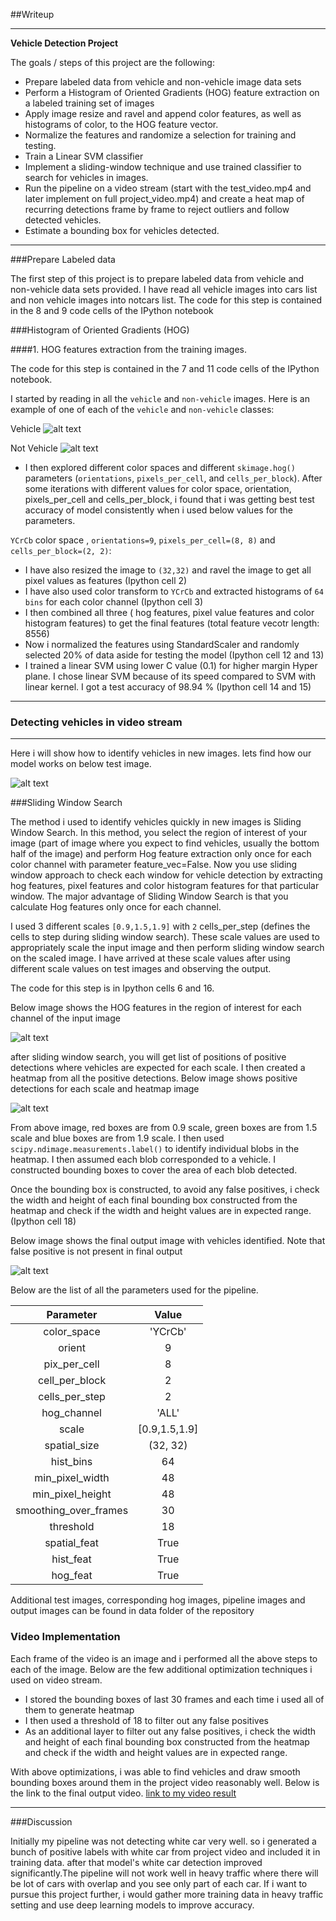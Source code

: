 ##Writeup

---

**Vehicle Detection Project**

The goals / steps of this project are the following:

* Prepare labeled data from vehicle and non-vehicle image data sets
* Perform a Histogram of Oriented Gradients (HOG) feature extraction on a labeled training set of images
* Apply image resize and ravel and append color features, as well as histograms of color, to the HOG feature vector.
* Normalize the features and randomize a selection for training and testing.
* Train a Linear SVM classifier
* Implement a sliding-window technique and use trained classifier to search for vehicles in images.
* Run the pipeline on a video stream (start with the test_video.mp4 and later implement on full project_video.mp4) and create a heat map of recurring detections frame by frame to reject outliers and follow detected vehicles.
* Estimate a bounding box for vehicles detected.

[//]: # (Image References)
[image1]: ./data/pipeline_Images/Vehicle.png
[image2]: ./data/pipeline_Images/nonVehicle.png
[image3]: ./data/test_images/test4.jpg
[image4]: ./data/hog_test_images/4.png
[image5]: ./data/pipeline_Images/4.png
[image6]: ./data/test_images_output/test4.jpg
[video1]: ./data/output_videos/Projectvideo.mp4

---

###Prepare Labeled data

The first step of this project is to prepare labeled data from vehicle and non-vehicle data sets provided. I have read all vehicle images into cars list and non vehicle images into notcars list. The code for this step is contained in the 8 and 9 code cells of the IPython notebook 

###Histogram of Oriented Gradients (HOG)

####1. HOG features extraction from the training images.

The code for this step is contained in the 7 and 11 code cells of the IPython notebook.  

I started by reading in all the `vehicle` and `non-vehicle` images.  Here is an example of one of each of the `vehicle` and `non-vehicle` classes:

Vehicle
![alt text][image1]

Not Vehicle
![alt text][image2]

* I then explored different color spaces and different `skimage.hog()` parameters (`orientations`, `pixels_per_cell`, and `cells_per_block`).  After some iterations with different values for color space, orientation, pixels_per_cell and cells_per_block, i found that i was getting best test accuracy of model consistently when i used below values for the parameters.

`YCrCb` color space , `orientations=9`, `pixels_per_cell=(8, 8)` and `cells_per_block=(2, 2)`:


* I have also resized the image to `(32,32)` and ravel the image to get all pixel values as features (Ipython cell 2)
* I have also used color transform to `YCrCb` and extracted histograms of `64 bins` for each color channel (Ipython cell 3)
* I then combined all three ( hog features, pixel value features and color histogram features) to get the final features (total feature vecotr length: 8556)
* Now i normalized the features using StandardScaler and randomly selected 20% of data aside for testing the model (Ipython cell 12 and 13)
* I trained a linear SVM using lower C value (0.1) for higher margin Hyper plane. I chose linear SVM because of its speed compared to SVM with linear kernel. I got a test accuracy of 98.94 % (Ipython cell 14 and 15)

---
### Detecting vehicles in video stream
---

Here i will show how to identify vehicles in new images. lets find how our model works on below test image.

![alt text][image3]


###Sliding Window Search

The method i used to identify vehicles quickly in new images is Sliding Window Search. In this method, you select the region of interest of your image (part of image where you expect to find vehicles, usually the bottom half of the image) and perform Hog feature extraction only once for each color channel with parameter feature_vec=False. Now you use sliding window approach to check each window for vehicle detection by extracting hog features, pixel features and color histogram features for that particular window. The major advantage of Sliding Window Search is that you calculate Hog features only once for each channel.

I used 3 different scales `[0.9,1.5,1.9]` with `2` cells_per_step (defines the cells to step during sliding window search). These scale values are used to appropriately scale the input image and then perform sliding window search on the scaled image. I have arrived at these scale values after using different scale values on test images and observing the output.

The code for this step is in Ipython cells 6 and 16.

Below image shows the HOG features in the region of interest for each channel of the input image

![alt text][image4]

after sliding window search, you will get list of positions of positive detections where vehicles are expected for each scale. I then created a heatmap from all the positive detections. Below image shows positive detections for each scale and heatmap image

![alt text][image5]

From above image, red boxes are from 0.9 scale, green boxes are from 1.5 scale and blue boxes are from 1.9 scale. I then used `scipy.ndimage.measurements.label()` to identify individual blobs in the heatmap.  I then assumed each blob corresponded to a vehicle.  I constructed bounding boxes to cover the area of each blob detected.

Once the bounding box is constructed, to avoid any false positives, i check the width and height of each final bounding box constructed from the heatmap and check if the width and height values are in expected range. (Ipython cell 18)

Below image shows the final output image with vehicles identified. Note that false positive is not present in final output

![alt text][image6]


Below are the list of all the parameters used for the pipeline. 

| Parameter             | Value         | 
|:---------------------:|:-------------:| 
| color_space      		| 'YCrCb'       | 
| orient      			| 9      		|
| pix_per_cell    	 	| 8      		|
| cell_per_block        | 2    		    |
| cells_per_step        | 2   		    |
| hog_channel     	    | 'ALL'         |
| scale      			| [0.9,1.5,1.9] | 
| spatial_size    	    | (32, 32)     	|
| hist_bins     		| 64            |
| min_pixel_width     	| 48    		|
| min_pixel_height      | 48    	    |
| smoothing_over_frames | 30   	   	    |
| threshold   		    | 18   		    |
| spatial_feat   		| True   		|
| hist_feat   		    | True   	    |
| hog_feat   		    | True   	    |


Additional test images, corresponding hog images, pipeline images and output images can be found in data folder of the repository


### Video Implementation

Each frame of the video is an image and i performed all the above steps to each of the image. Below are the few additional optimization techniques i used on video stream.

* I stored the bounding boxes of last 30 frames and each time i used all of them to generate heatmap
* I then used a threshold of 18 to filter out any false positives
* As an additional layer to filter out any false positives, i check the width and height of each final bounding box constructed from the heatmap and check if the width and height values are in expected range.


With above optimizations, i was able to find vehicles and draw smooth bounding boxes around them in the project video reasonably well. Below is the link to the final output video.
[link to my video result](./data/output_videos/Projectvideo.mp4)


---

###Discussion

Initially my pipeline was not detecting white car very well. so i generated a bunch of positive labels with white car from project video and included it in training data. after that model's white car detection improved significantly.The pipeline will not work well in heavy traffic where there will be lot of cars with overlap and you see only part of each car. If i want to pursue this project further, i would gather more training data in heavy traffic setting and use deep learning models to improve accuracy.

